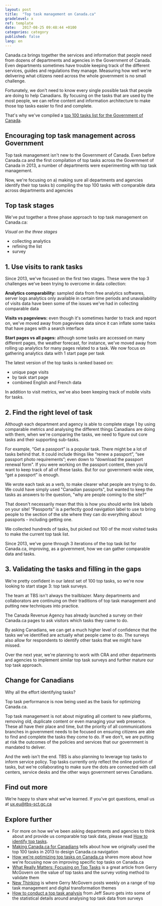 ```yaml
---
layout: post
title:  "Top task management on Canada.ca"
gradelevel: x
ref: template
date:   2017-08-25 09:48:44 +0100
categories: category
published: false
lang: en
---
```

 
Canada.ca brings together the services and information that people need from dozens of departments and agencies in the Government of Canada. Even departments sometimes have trouble keeping track of the different services, guides and regulations they manage. Measuring how well we're delivering what citizens need across the whole government is no small challenge.

Fortunately, we don't need to know every single possible task that people are doing to help Canadians. By focusing on the tasks that are used by the most people, we can refine content and information architecture to make those top tasks easier to find and complete.

That's why we've compiled a [top 100 tasks list for the Government of Canada]().

## Encouraging top task management across Government
 
Top task management isn't new to the Government of Canada. Even before Canada.ca and the first compilation of top tasks across the Government of Canada in 2013, a number of departments were experimenting with top task management.

Now, we're focusing on
a) making sure all departments and agencies identify their top tasks
b) compiling the top 100 tasks with comparable data across departments and agencies

## Top task stages



We've put together a three phase approach to top task management on Canada.ca:

*Visual on the three stages*

- collecting analytics
- refining the list
- survey

## 1. Use visits to rank tasks

Since 2013, we've focused on the first two stages. These were the top 3 challenges we've been trying to overcome in data collection:

**Analytics comparability:** sampled data from free analytics softwares, server logs analytics only available in certain time periods and unavailability of visits data have been some of the issues we've had in collecting comparable data

**Visits vs pageviews:** even though it's sometimes harder to track and report on, we've moved away from pageviews data since it can inflate some tasks that have pages with a search interface

**Start pages vs all pages:** although some tasks are accessed on many different pages, the weather forecast, for instance, we've moved away from rolling up analytics for many pages related to a task. We now focus on gathering analytics data with 1 start page per task

The latest version of the top tasks is ranked based on:
- unique page visits
- by task start page
- combined English and French data

In addition to visit metrics, we've also been keeping track of mobile visits for tasks.

## 2. Find the right level of task

Although each department and agency is able to complete stage 1 by using comparable metrics and analysing the different things Canadians are doing with them, when we're comparing the tasks, we need to figure out core tasks and their supporting sub-tasks.

For example, “Get a passport” is a popular task. There might be a lot of tasks behind that. It  could include things like “renew a passport”, “see passport photo requirements”; even down to “download the passport renewal form". If you were working on the passport content, then you’d want to keep track of all of these tasks. But for our government-wide view, “get a passport” is enough. 
 
We wrote each task as a verb, to make clearer what people are trying to do. We could have simply used "Canadian passports", but wanted to keep the tasks as answers to the question, "why are people coming to the site?"
 
That doesn't necessarily mean that this is how you should write link labels on your site! “Passports” is a perfectly good navigation label to use to bring people to the section of the site where they can do everything about passports - including getting one. 

We collected hundreds of tasks, but picked out 100 of the most visited tasks to make the current top task list. 

Since 2013, we've gone through 3 iterations of the top task list for Canada.ca, improving, as a government, how we can gather comparable data and tasks.

## 3. Validating the tasks and filling in the gaps

We're pretty confident in our latest set of 100 top tasks, so we're now looking to start stage 3: top task surveys.

The team at TBS isn't always the trailblazer. Many departments and collaborators are continuing on their traditions of top task management and putting new techniques into practice.

The Canada Revenue Agency has already launched a survey on their Canada.ca pages to ask visitors which tasks they came to do.

By asking Canadians, we can get a much higher level of confidence that the tasks we've identified are actually what people came to do. The surveys also allow for respondents to identify other tasks that we might have missed.

Over the next year, we're planning to work with CRA and other departments and agencies to implement similar top task surveys and further mature our top task approach.

## Change for Canadians

Why all the effort identifying tasks?

Top task performance is now being used as the basis for optimizing Canada.ca. 

Top task management is not about migrating all content to new platforms, removing old, duplicate content or even managing your web presence. These all have their place and time, but the priority of all communications branches in government needs to be focused on ensuring citizens are able to find and complete the tasks they come to do. If we don't, we are putting at risk the outcomes of the policies and services that our government is mandated to deliver.

And the web isn't the end. TBS is also planning to leverage top tasks to inform service policy. Top tasks currently only reflect the online portion of tasks, but we're collaborating to make sure the dots are connected with call centers, service desks and the other ways government serves Canadians.

## Find out more

We’re happy to share what we’ve learned. If you’ve got questions, email us at ux.eu@tbs-sct.gc.ca

## Explore further

* For more on how we've been asking departments and agencies to think about and provide us comparable top task data, please read [How to identify top tasks]().
* [Making Canada.ca for Canadians]() tells about how we originally used the top 100 tasks in 2013 to design Canada.ca navigation
* [How we're optimizing top tasks on Canada.ca](https://canada-ca.github.io/category/2017/08/21/optimization-overview.html) shares more about how we're focusing now on improving specific top tasks on Canada.ca
* [What Really Matters: Focusing on Top Tasks](https://alistapart.com/article/what-really-matters-focusing-on-top-tasks) is a great article from Gerry McGovern on the value of top tasks and the survey voting method to validate them
* [New Thinking](http://gerrymcgovern.com/new-thinking/) is where Gerry McGovern posts weekly on a range of top task management and digital transformation themes 
* [How to conduct a top task analysis](https://measuringu.com/top-tasks/) from Jeff Sauro gets into some of the statistical details around analysing top task data from surveys
